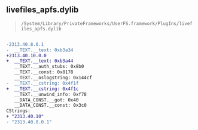 ## livefiles_apfs.dylib

> `/System/Library/PrivateFrameworks/UserFS.framework/PlugIns/livefiles_apfs.dylib`

```diff

-2313.40.8.0.1
-  __TEXT.__text: 0xb3a34
+2313.40.10.0.0
+  __TEXT.__text: 0xb3a44
   __TEXT.__auth_stubs: 0x8b0
   __TEXT.__const: 0x8178
   __TEXT.__oslogstring: 0x144cf
-  __TEXT.__cstring: 0x4f1f
+  __TEXT.__cstring: 0x4f1c
   __TEXT.__unwind_info: 0xf78
   __DATA_CONST.__got: 0x40
   __DATA_CONST.__const: 0x3c0
CStrings:
+ "2313.40.10"
- "2313.40.8.0.1"

```
